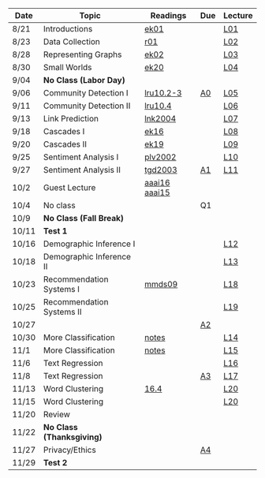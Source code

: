 

| Date  | Topic                      | Readings                      | Due           | Lecture      |
| ----- |----------------------------|-------------------------------|---------------|--------------|
| 8/21  | Introductions              |  [ek01](read/ek-01.pdf)       |               |[L01](lec/l01)|
| 8/23  | Data Collection            |  [r01](read/r-01.pdf)         |               |[L02](lec/l02)|
| 8/28  | Representing Graphs        |  [ek02](read/ek-02.pdf)       |               |[L03](lec/l03)|
| 8/30  | Small Worlds               |  [ek20](read/ek-20.pdf)       |               |[L04](lec/l04)|
| 9/04  | **No Class (Labor Day)**   |                               |               |              |  
| 9/06  | Community Detection I      |  [lru10.2-3](read/lru-10.pdf) | [A0](https://github.com/iit-cs579/assignments/tree/master/a0)  |[L05](lec/l05)|
| 9/11  | Community Detection II     |  [lru10.4](read/lru-10.pdf)   |               |[L06](lec/l06)|
| 9/13  | Link Prediction            |  [lnk2004](read/lnk2004.pdf)  |               |[L07](lec/l07)|
| 9/18  | Cascades I                 |  [ek16](read/ek-16.pdf)       |               |[L08](lec/l08)|
| 9/20  | Cascades II                |  [ek19](read/ek-19.pdf)       |               |[L09](lec/l09)|
| 9/25  | Sentiment Analysis I       |  [plv2002](read/plv2002.pdf)  |               |[L10](lec/l10)|
| 9/27  | Sentiment Analysis II       |  [tgd2003](read/tgd2003.pdf)  |[A1](https://github.com/iit-cs579/assignments/tree/master/a1)|[L11](lec/l11)|
| 10/2  | Guest Lecture              |   [aaai16](http://cs.iit.edu/~culotta/pubs/landeiro16robust.pdf) [aaai15](http://cs.iit.edu/~culotta/pubs/virgile15using.pdf) |               | |
| 10/4  | No class     |                               |             Q1    |  |
| 10/9 | **No Class (Fall Break)**  |                               |               |              |
| 10/11 | **Test 1**                 |                               |               |              |
| 10/16 | Demographic Inference I   |                               |               |[L12](lec/l12) |
| 10/18 | Demographic Inference II  |                               |               |   [L13](lec/l13)           |
| 10/23 | Recommendation Systems I   |[mmds09](http://infolab.stanford.edu/~ullman/mmds/ch9.pdf) |               |[L18](lec/l18/) |
| 10/25 | Recommendation Systems II  |                               |               |[L19](lec/l19)|
| 10/27 | | | [A2](https://github.com/iit-cs579/assignments/tree/master/a2) |
| 10/30 | More Classification        | [notes](/lec/l14/gd.pdf)      |               |[L14](lec/l14)|
| 11/1  | More Classification        | [notes](/lec/l14/logistic.pdf)|         | [L15](lec/l15) |
| 11/6  | Text Regression            |                               |  | [L16](lec/l16)|
| 11/8  | Text Regression            |                               | [A3](https://github.com/iit-cs579/assignments/tree/master/a3)              |  [L17](lec/l17)       | 
| 11/13 | Word Clustering            | [16.4](http://nlp.stanford.edu/IR-book/pdf/16flat.pdf)                              |               |  [L20](lec/l20)       |
| 11/15 | Word Clustering            |                               |               |  [L20](lec/l20)       |
| 11/20 | Review                     |  |                                  |               |  [L21](lec/l21)       |
| 11/22 | **No Class (Thanksgiving)**|                               |               |                       |
| 11/27 |  Privacy/Ethics                |                               |   [A4](https://github.com/iit-cs579/assignments/tree/master/a4)              |                       |
| 11/29 |     **Test 2**         |                               |               |                       |
